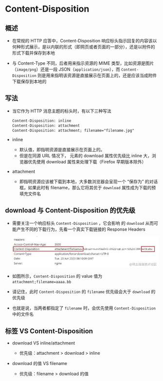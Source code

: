 # Content-Disposition

## 概述

+ 在常规的 HTTP 应答中，Content-Disposition 响应标头指示回复的内容该以何种形式展示，是以内联的形式（即网页或者页面的一部分），还是以附件的形式下载并保存到本地

+ 与 Content-Type 不同，后者用来指示资源的 MIME 类型，比如资源是图片（`image/png`）还是一段 JSON（`application/json`），而 `Content-Disposition` 则是用来指明该资源是直接展示在页面上的，还是应该当成附件下载保存到本地的

## 写法

+ 当它作为 HTTP 消息主题的标头时，有以下三种写法

  ```text
  Content-Disposition: inline
  Content-Disposition: attachment
  Content-Disposition: attachment; filename="filename.jpg"
  ```

+ inline

  + 默认值，即指明资源是直接展示在页面上的。
  + 但是在同源 URL 情况下， 元素的 download 属性优先级比 inline 大，浏览器优先使用 download 属性来处理下载（Firefox 早期版本除外）

+ attachment

  + 即指明资源应该被下载到本地，大多数浏览器会呈现一个 “保存为” 的对话框，如果此时有 filename，那么它将其优于 `download` 属性成为下载的预填充文件名

## download 与 Content-Disposition 的优先级

+ 需要关注一个响应标头 `Content-Disposition` ，它会影响 的 `download` 从而可能产生不同的下载行为，先看一个真实下载链接的 Response Headers

  ![Content-Disposition](images/Content-Disposition.jpg)

+ 如图所示，`Content-Disposition` 的 value 值为 `attachment;filename=aaaa.bb`
+ 请记住，此时 `Content-Disposition` 的 `filename` 优先级会大于 `download` 的优先级
+ 也就是说，当两者都指定了 `filename` 时，会优先使用 `Content-Disposition` 中的文件名

## 标签 VS Content-Disposition

+ download VS inline/attachment

  + 优先级：attachment > download > inline

+ download 的值 VS filename

  + 优先级：filename > download 的值

